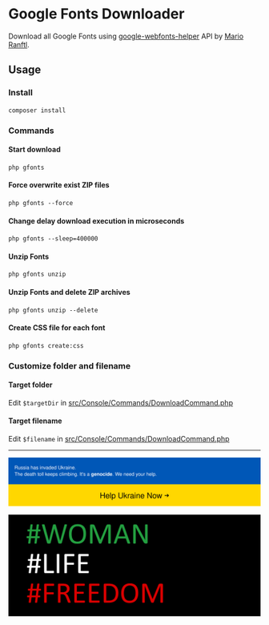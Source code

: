 # Google Fonts Downloader

Download all Google Fonts using [google-webfonts-helper](https://gwfh.mranftl.com/fonts) API by [Mario Ranftl](https://mranftl.com/).

## Usage

### Install

```shell
composer install
```

### Commands

#### Start download

```shell
php gfonts
```

#### Force overwrite exist ZIP files

```shell
php gfonts --force
```

#### Change delay download execution in microseconds

```shell
php gfonts --sleep=400000
```

#### Unzip Fonts

```shell
php gfonts unzip
```

#### Unzip Fonts and delete ZIP archives

```shell
php gfonts unzip --delete
```

#### Create CSS file for each font

```shell
php gfonts create:css
```

### Customize folder and filename

#### Target folder

Edit `$targetDir` in [src/Console/Commands/DownloadCommand.php](src/Console/Commands/DownloadCommand.php)

#### Target filename

Edit `$filename` in [src/Console/Commands/DownloadCommand.php](src/Console/Commands/DownloadCommand.php)

---


[![Stand With Ukraine](https://raw.githubusercontent.com/vshymanskyy/StandWithUkraine/main/banner2-direct.svg)](https://vshymanskyy.github.io/StandWithUkraine/)

[![Woman. Life. Freedom.](https://raw.githubusercontent.com/Muetze42/Muetze42/2033b219c6cce0cb656c34da5246434c27919bcd/files/iran-banner-big.svg)](https://linktr.ee/CurrentPetitionsFreeIran)
